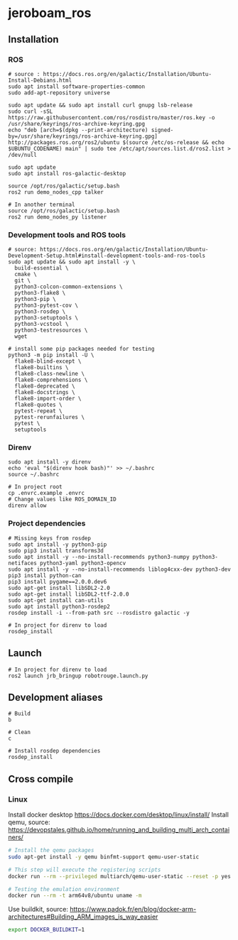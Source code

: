 # jeroboam_ros

## Installation

### ROS

```shell
# source : https://docs.ros.org/en/galactic/Installation/Ubuntu-Install-Debians.html
sudo apt install software-properties-common
sudo add-apt-repository universe

sudo apt update && sudo apt install curl gnupg lsb-release
sudo curl -sSL https://raw.githubusercontent.com/ros/rosdistro/master/ros.key -o /usr/share/keyrings/ros-archive-keyring.gpg
echo "deb [arch=$(dpkg --print-architecture) signed-by=/usr/share/keyrings/ros-archive-keyring.gpg] http://packages.ros.org/ros2/ubuntu $(source /etc/os-release && echo $UBUNTU_CODENAME) main" | sudo tee /etc/apt/sources.list.d/ros2.list > /dev/null

sudo apt update
sudo apt install ros-galactic-desktop

source /opt/ros/galactic/setup.bash
ros2 run demo_nodes_cpp talker

# In another terminal
source /opt/ros/galactic/setup.bash
ros2 run demo_nodes_py listener
```

### Development tools and ROS tools

```shell
# source: https://docs.ros.org/en/galactic/Installation/Ubuntu-Development-Setup.html#install-development-tools-and-ros-tools
sudo apt update && sudo apt install -y \
  build-essential \
  cmake \
  git \
  python3-colcon-common-extensions \
  python3-flake8 \
  python3-pip \
  python3-pytest-cov \
  python3-rosdep \
  python3-setuptools \
  python3-vcstool \
  python3-testresources \
  wget

# install some pip packages needed for testing
python3 -m pip install -U \
  flake8-blind-except \
  flake8-builtins \
  flake8-class-newline \
  flake8-comprehensions \
  flake8-deprecated \
  flake8-docstrings \
  flake8-import-order \
  flake8-quotes \
  pytest-repeat \
  pytest-rerunfailures \
  pytest \
  setuptools
```

### Direnv

```shell
sudo apt install -y direnv
echo 'eval "$(direnv hook bash)"' >> ~/.bashrc
source ~/.bashrc

# In project root
cp .envrc.example .envrc
# Change values like ROS_DOMAIN_ID
direnv allow
```

### Project dependencies

```shell
# Missing keys from rosdep
sudo apt install -y python3-pip
sudo pip3 install transforms3d
sudo apt install -y --no-install-recommends python3-numpy python3-netifaces python3-yaml python3-opencv
sudo apt install -y --no-install-recommends liblog4cxx-dev python3-dev
pip3 install python-can
pip3 install pygame==2.0.0.dev6
sudo apt-get install libSDL2-2.0
sudo apt-get install libSDL2-ttf-2.0.0
sudo apt-get install can-utils
sudo apt install python3-rosdep2
rosdep install -i --from-path src --rosdistro galactic -y

# In project for direnv to load
rosdep_install
```

## Launch

```shell
# In project for direnv to load
ros2 launch jrb_bringup robotrouge.launch.py
```

## Development aliases

```shell
# Build
b

# Clean
c

# Install rosdep dependencies
rosdep_install
```

## Cross compile

### Linux

Install docker desktop https://docs.docker.com/desktop/linux/install/
Install qemu, source: https://devopstales.github.io/home/running_and_building_multi_arch_containers/

```bash
# Install the qemu packages
sudo apt-get install -y qemu binfmt-support qemu-user-static

# This step will execute the registering scripts
docker run --rm --privileged multiarch/qemu-user-static --reset -p yes

# Testing the emulation environment
docker run --rm -t arm64v8/ubuntu uname -m
```

Use buildkit, source: https://www.padok.fr/en/blog/docker-arm-architectures#Building_ARM_images_is_way_easier

```bash
export DOCKER_BUILDKIT=1
```

